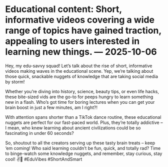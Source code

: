# Educational content: Short, informative videos covering a wide range of topics have gained traction, appealing to users interested in learning new things. — 2025-10-06

Hey, my edu-savvy squad! Let’s talk about the rise of short, informative videos making waves in the educational scene. Yep, we’re talking about those quick, snackable nuggets of knowledge that are taking social media by storm!

Whether you’re diving into history, science, beauty tips, or even life hacks, these bite-sized vids are the go-to for peeps hungry to learn something new in a flash. Who’s got time for boring lectures when you can get your brain boost in just a few minutes, am I right?!

With attention spans shorter than a TikTok dance routine, these educational nuggets are perfect for our fast-paced world. Plus, they’re totally addictive – I mean, who knew learning about ancient civilizations could be so fascinating in under 60 seconds?

So, shoutout to all the creators serving up these tasty brain treats – keep ‘em coming! Who said learning couldn’t be fun, quick, and totally rad? Time to binge-watch some knowledge nuggets, and remember, stay curious, stay cool! ✌️🧠 #EduVibes #ShortAndSmart
